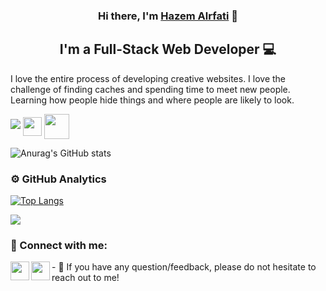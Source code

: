 <h3 align="center">
Hi there, I'm <a href="https://github.com/Alrfati-Hazem/" target="_blank" rel="noreferrer">Hazem Alrfati</a> 👋
</h3>

<h2 align="center">
I'm a Full-Stack Web Developer 💻
</h2>

I love the entire process of developing creative websites. I love the challenge of finding caches and spending time to meet new people. Learning how people hide things and where people are likely to look.


![](https://komarev.com/ghpvc/?username=alrfati-hazem&label=PROFILE+VIEWS)
<a href="https://web.facebook.com/hazem.rafaty/" target="blank"><img align="center" src="https://cdn-icons-png.flaticon.com/512/174/174848.png" height="30" target="blank" /></a>
<a href="https://www.linkedin.com/in/hazem-alrfati/" target="blank"><img align="center" src="https://cdn-icons.flaticon.com/png/512/3536/premium/3536505.png?token=exp=1645146541~hmac=d6c195ebbdfe3b3dbb59a3c73081ea9c" height="40" target="blank" /></a>

![Anurag's GitHub stats](https://github-readme-stats.vercel.app/api?username=alrfati-hazem&show_icons=true&theme=algolia)

### ⚙️ GitHub Analytics

[![Top Langs](https://github-readme-stats.vercel.app/api/top-langs/?username=anuraghazra&layout=compact)](https://github.com/anuraghazra/github-readme-stats)

![](https://github.com/Alrfati-Hazem/github-stats/blob/master/generated/languages.svg)

### 🤝 Connect with me:

<a href="https://web.facebook.com/hazem.rafaty" target="_blank"><img  align="left" src="https://img.icons8.com/color/48/000000/facebook-new.png" width="30" /></a>
<a href="https://www.linkedin.com/in/hazem-alrfati/" target="_blank"><img  align="left" src="https://img.icons8.com/fluency/48/000000/linkedin.png" width="30" /></a>
<p>- 💬 If you have any question/feedback, please do not hesitate to reach out to me!</p>

